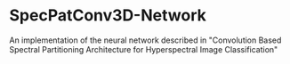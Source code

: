 # SpecPatConv3D-Network
An implementation of the neural network described in "Convolution Based Spectral Partitioning Architecture for Hyperspectral Image Classification" 
